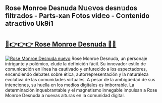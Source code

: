 ## Rose Monroe Desnuda N𝚞𝚎vos desn𝚞dos filtr𝚊dos - Parts-xan F𝚘tos vid𝚎o - C𝚘ntenido atr𝚊ctivo Uk9i1

# <h2><a href="http://mbbzmm.tromn.icu/?c=Rose+Monroe+Desnuda">🔗👉👉👉 Rose Monroe Desnuda 🔗🔗</a></h2>

[![Rose Monroe Desnuda nuevo](https://i.imgur.com/pEAQMta.gif)](http://mbbzmm.tromn.icu/?c=Rose+Monroe+Desnuda)
Rose Monroe Desnuda, un personaje intrigante y polémico, elude la definición fácil. Su innovador estilo de comunicación en línea ha cautivado y enfurecido a los espectadores, encendiendo debates sobre ética, autorrepresentación y la naturaleza evolutiva de las comunidades virtuales. A pesar de la ambigüedad de sus intenciones, su huella en los medios digitales es imborrable. La determinación inquebrantable y el magnetismo innegable impulsan a Rose Monroe Desnuda a nuevas alturas en la comunidad digital.
